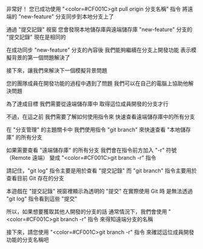 非常好！
您已成功使用 "<color=#CF001C>git pull origin 分支名稱</color>" 指令
將遠端的 "new-feature" 分支同步到本地分支上了

通過 "提交記錄" 視窗
您會發現本地儲存庫與遠端儲存庫
"new-feature" 分支的 "提交記錄" 現在是相同的

在成功同步 "new-feature" 分支的內容後
我們能夠繼續在分支上開發功能
表示模擬背景的第一個問題解決了

接下來，讓我們來解決下一個模擬背景問題

您的團隊成員在開發功能的過程中遇到了問題
我們可以在自己的電腦上協助他解決問題

為了達成目標
我們需要從遠端儲存庫中
取得這位成員開發的分支才行

不過，在這之前
我們需要了解如何使用指令來
快速查看遠端儲存庫中的所有分支

在 "分支管理" 的主題關卡中
我們使用指令 "git branch"
來快速查看 "本地儲存庫" 的所有分支

如果需要查看 "遠端儲存庫" 的所有分支
我們會在指令前方加入 "-r" 符號（Remote 遠端）
變成 "<color=#CF001C>git branch -r</color>" 指令

請記住，"git log" 指令主要是用於查看 "提交記錄"
而 "git branch" 指令主要用於查看目前 Git 存在的分支

本遊戲在 "提交記錄" 視窗裡顯示為透明的 "提交"
在實際使用 Git 時
是無法透過 "git log" 指令看到這些 "提交"

所以，如果想要獲取其他人開發的分支的話
通常情況下，我們會使用 "<color=#CF001C>git branch -r</color>" 指令
來得知遠端分支的名稱

接下來，請您使用 "<color=#CF001C>git branch -r</color>" 指令
來確認這位成員開發功能的分支名稱吧
